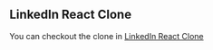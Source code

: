 ## LinkedIn React Clone

You can checkout the clone in [LinkedIn React Clone](https://github.com/facebook/create-react-app)